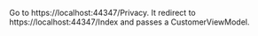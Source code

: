 Go to https://localhost:44347/Privacy. It redirect to https://localhost:44347/Index and passes a CustomerViewModel.
